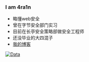 ### I am 4ra1n
- 略懂web安全
- 曾在字节安全部门实习
- 目前在长亭安全策略部做安全工程师
- 还没毕业的大四混子
- [我的博客](https://xushao.ltd/)

[![Data](https://github-readme-stats.vercel.app/api?username=EmYiQing)]()
